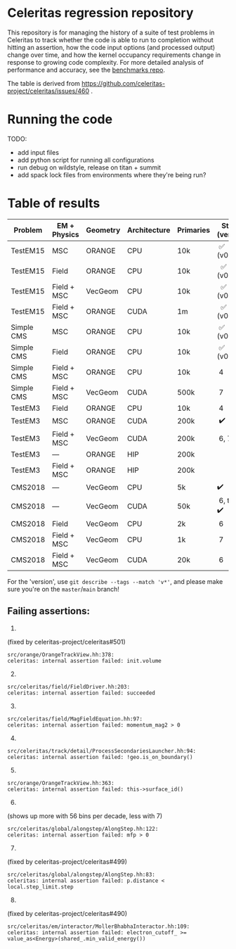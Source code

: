 # Celeritas regression repository

This repository is for managing the history of a suite of test problems in
Celeritas to track whether the code is able to run to completion without
hitting an assertion, how the code input options (and processed output) change
over time, and how the kernel occupancy requirements change in response to
growing code complexity.  For more detailed analysis of performance and
accuracy, see the [benchmarks
repo](https://github.com/celeritas-project/benchmarks).

The table is derived from https://github.com/celeritas-project/celeritas/issues/460 .

# Running the code

TODO:
- add input files
- add python script for running all configurations
- run debug on wildstyle, release on titan + summit
- add spack lock files from environments where they're being run?

# Table of results

Problem | EM + Physics | Geometry | Architecture | Primaries | Status (version)
-- | -- | -- | -- | -- | --
TestEM15 | MSC | ORANGE | CPU | 10k |  ✅ (v0.1.0)
TestEM15 | Field | ORANGE | CPU | 10k |   ✅ (v0.1.0)
TestEM15 | Field + MSC | VecGeom | CPU | 10k |   ✅ (v0.1.0)
TestEM15 | Field + MSC | ORANGE | CUDA | 1m |   ✅ (v0.1.0)
Simple CMS | MSC | ORANGE | CPU | 10k |  ✅ (v0.1.1)
Simple CMS | Field | ORANGE | CPU | 10k |  ✅ (v0.1.1)
Simple CMS | Field + MSC | ORANGE | CPU | 10k |  4
Simple CMS | Field + MSC | VecGeom | CUDA | 500k |  7
TestEM3 | Field | ORANGE | CPU | 10k |  4
TestEM3 | MSC | ORANGE | CUDA | 200k |  ✔️
TestEM3 | Field + MSC | VecGeom | CUDA | 200k |  6, 7
TestEM3 | — | ORANGE | HIP | 200k |  
TestEM3 | Field + MSC | ORANGE | HIP | 200k |  
CMS2018 | — | VecGeom | CPU | 5k |  ✔️
CMS2018 | — | VecGeom | CUDA | 50k |  6, then ✔️
CMS2018 | Field | VecGeom | CPU | 2k |  6
CMS2018 | Field + MSC | VecGeom | CPU | 1k |  7
CMS2018 | Field + MSC | VecGeom | CUDA | 20k |  6

For the 'version', use `git describe --tags --match 'v*'`, and please make sure
you're on the `master`/`main` branch!

## Failing assertions:

1.
(fixed by celeritas-project/celeritas#501)
```
src/orange/OrangeTrackView.hh:378:
celeritas: internal assertion failed: init.volume
```
2.
```
src/celeritas/field/FieldDriver.hh:203:
celeritas: internal assertion failed: succeeded
```
3.
```
src/celeritas/field/MagFieldEquation.hh:97:
celeritas: internal assertion failed: momentum_mag2 > 0
```
4.
```
src/celeritas/track/detail/ProcessSecondariesLauncher.hh:94:
celeritas: internal assertion failed: !geo.is_on_boundary()
```
5.
```
src/orange/OrangeTrackView.hh:363:
celeritas: internal assertion failed: this->surface_id()
```
6.
(shows up more with 56 bins per decade, less with 7)
```
src/celeritas/global/alongstep/AlongStep.hh:122:
celeritas: internal assertion failed: mfp > 0
```
7.
(fixed by celeritas-project/celeritas#499)
```
src/celeritas/global/alongstep/AlongStep.hh:83:
celeritas: internal assertion failed: p.distance < local.step_limit.step
```
8.
(fixed by celeritas-project/celeritas#490)
```
src/celeritas/em/interactor/MollerBhabhaInteractor.hh:109:
celeritas: internal assertion failed: electron_cutoff_ >= value_as<Energy>(shared_.min_valid_energy())
```
